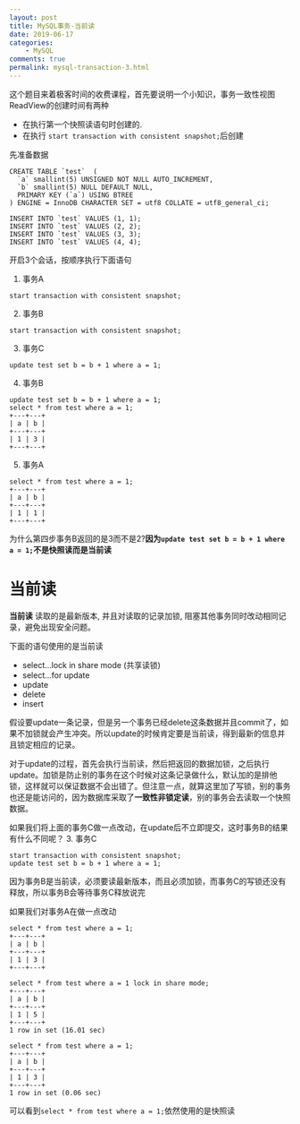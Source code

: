 ```yaml
---
layout: post
title: MySQL事务-当前读
date: 2019-06-17
categories:
    - MySQL
comments: true
permalink: mysql-transaction-3.html
---
```


这个题目来着极客时间的收费课程，首先要说明一个小知识，事务一致性视图ReadView的创建时间有两种

- 在执行第一个快照读语句时创建的.
- 在执行 `start transaction with consistent snapshot;`后创建

先准备数据

```
CREATE TABLE `test`  (
  `a` smallint(5) UNSIGNED NOT NULL AUTO_INCREMENT,
  `b` smallint(5) NULL DEFAULT NULL,
  PRIMARY KEY (`a`) USING BTREE
) ENGINE = InnoDB CHARACTER SET = utf8 COLLATE = utf8_general_ci;

INSERT INTO `test` VALUES (1, 1);
INSERT INTO `test` VALUES (2, 2);
INSERT INTO `test` VALUES (3, 3);
INSERT INTO `test` VALUES (4, 4);
```

开启3个会话，按顺序执行下面语句

1. 事务A
```
start transaction with consistent snapshot;
```

2. 事务B
```
start transaction with consistent snapshot;
```

3. 事务C
```
update test set b = b + 1 where a = 1;
```

4. 事务B
```
update test set b = b + 1 where a = 1;
select * from test where a = 1;
+---+---+
| a | b |
+---+---+
| 1 | 3 |
+---+---+
```

5. 事务A
```
select * from test where a = 1;
+---+---+
| a | b |
+---+---+
| 1 | 1 |
+---+---+
```
为什么第四步事务B返回的是3而不是2?**因为`update test set b = b + 1 where a = 1;`不是快照读而是当前读**

# 当前读
**当前读**  读取的是最新版本, 并且对读取的记录加锁, 阻塞其他事务同时改动相同记录，避免出现安全问题。

下面的语句使用的是当前读

- select...lock in share mode (共享读锁)
- select...for update
- update
- delete
- insert

假设要update一条记录，但是另一个事务已经delete这条数据并且commit了，如果不加锁就会产生冲突。所以update的时候肯定要是当前读，得到最新的信息并且锁定相应的记录。

对于update的过程，首先会执行当前读，然后把返回的数据加锁，之后执行update。加锁是防止别的事务在这个时候对这条记录做什么，默认加的是排他锁，这样就可以保证数据不会出错了。但注意一点，就算这里加了写锁，别的事务也还是能访问的，因为数据库采取了**一致性非锁定读**，别的事务会去读取一个快照数据。

如果我们将上面的事务C做一点改动，在update后不立即提交，这时事务B的结果有什么不同呢？
3. 事务C
```
start transaction with consistent snapshot;
update test set b = b + 1 where a = 1;
```
因为事务B是当前读，必须要读最新版本，而且必须加锁，而事务C的写锁还没有释放，所以事务B会等待事务C释放说完

如果我们对事务A在做一点改动
```
select * from test where a = 1;
+---+---+
| a | b |
+---+---+
| 1 | 3 |
+---+---+

select * from test where a = 1 lock in share mode;
+---+---+
| a | b |
+---+---+
| 1 | 5 |
+---+---+
1 row in set (16.01 sec)

select * from test where a = 1;
+---+---+
| a | b |
+---+---+
| 1 | 3 |
+---+---+
1 row in set (0.06 sec)
```
可以看到`select * from test where a = 1;`依然使用的是快照读
